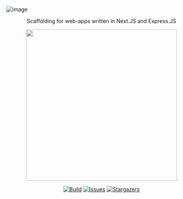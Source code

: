 ![image](https://user-images.githubusercontent.com/84760072/223293190-2161d4ae-f760-4244-a1fc-e032cc6346df.png)

<p align="center">
    Scaffolding for web-apps written in Next.JS and Express.JS
</p>

<p align="center">
  <img src="https://raw.githubusercontent.com/catppuccin/catppuccin/main/assets/palette/macchiato.png" width="400" />
</p>

<p align="center">
    <a href="https://github.com/hwelsters/create-hwelsters-app-ts/stargazers">
		<img alt="Build" src="https://img.shields.io/github/actions/workflow/status/hwelsters/create-hwelsters-app-ts/test-backend.yml?style=for-the-badge&logo=starship&color=C9CBFF&logoColor=D9E0EE&labelColor=302D41"></a>
	<a href="https://github.com/hwelsters/create-hwelsters-app-ts/issues">
		<img alt="Issues" src="https://img.shields.io/github/issues/hwelsters/create-hwelsters-app-ts?style=for-the-badge&logo=gitbook&color=B5E8E0&logoColor=D9E0EE&labelColor=302D41"></a>
    <a href="https://github.com/hwelsters/create-hwelsters-app-ts/stargazers">
		<img alt="Stargazers" src="https://img.shields.io/github/stars/hwelsters/create-hwelsters-app-ts?style=for-the-badge&logo=starship&color=C9CBFF&logoColor=D9E0EE&labelColor=302D41"></a>
</p>
